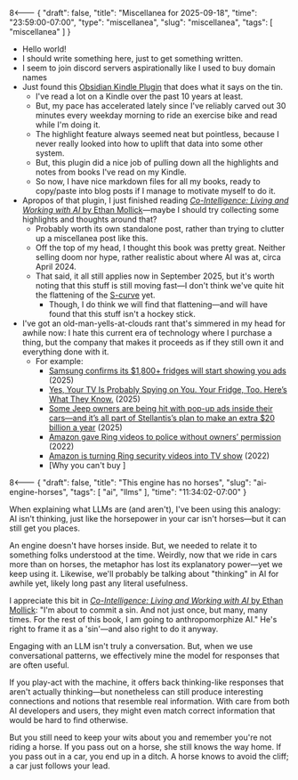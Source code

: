 8<--- { "draft": false, "title": "Miscellanea for 2025-09-18", "time": "23:59:00-07:00", "type": "miscellanea", "slug": "miscellanea", "tags": [ "miscellanea" ] }

- Hello world!
- I should write something here, just to get something written.
- I seem to join discord servers aspirationally like I used to buy domain names
- Just found this [Obsidian Kindle Plugin](https://github.com/hadynz/obsidian-kindle-plugin) that does what it says on the tin.
	- I've read a lot on a Kindle over the past 10 years at least.
	- But, my pace has accelerated lately since I've reliably carved out 30 minutes every weekday morning to ride an exercise bike and read while I'm doing it.
	- The highlight feature always seemed neat but pointless, because I never really looked into how to uplift that data into some other system.
	- But, this plugin did a nice job of pulling down all the highlights and notes from books I've read on my Kindle.
	- So now, I have nice markdown files for all my books, ready to copy/paste into blog posts if I manage to motivate myself to do it.
- Apropos of that plugin, I just finished reading [*Co-Intelligence: Living and Working with AI* by Ethan Mollick](https://www.penguinrandomhouse.com/books/741805/co-intelligence-by-ethan-mollick/)—maybe I should try collecting some highlights and thoughts around that?
	- Probably worth its own standalone post, rather than trying to clutter up a miscellanea post like this.
	- Off the top of my head, I thought this book was pretty great. Neither selling doom nor hype, rather realistic about where AI was at, circa April 2024.
	- That said, it all still applies now in September 2025, but it's worth noting that this stuff is still moving fast—I don't think we've quite hit the flattening of the [S-curve](https://en.wikipedia.org/wiki/Sigmoid_function) yet. 
		- Though, I do think we will find that flattening—and will have found that this stuff isn't a hockey stick.
- I've got an old-man-yells-at-clouds rant that's simmered in my head for awhile now: I hate this current era of technology where I purchase a thing, but the company that makes it proceeds as if they still own it and everything done with it.
	- For example:
		- [Samsung confirms its $1,800+ fridges will start showing you ads](https://www.androidauthority.com/samsung-confirms-smart-refrigerator-ads-are-coming-3598848/) (2025)
		- [Yes, Your TV Is Probably Spying on You. Your Fridge, Too. Here’s What They Know.](https://www.nytimes.com/wirecutter/reviews/advice-smart-devices-data-tracking/) (2025)
		- [Some Jeep owners are being hit with pop-up ads inside their cars—and it’s all part of Stellantis’s plan to make an extra $20 billion a year](https://fortune.com/2025/02/13/jeep-in-car-ads-popup-stellantis-software-revenue/) (2025)
		- [Amazon gave Ring videos to police without owners’ permission](https://www.politico.com/news/2022/07/13/amazon-gave-ring-videos-to-police-without-owners-permission-00045513) (2022)
		- [Amazon is turning Ring security videos into TV show](https://www.cbsnews.com/news/amazons-ring-videos-tv-show-mgm/) (2022)
		- [Why you can't buy ]

8<--- { "draft": false, "title": "This engine has no horses", "slug": "ai-engine-horses", "tags": [ "ai", "llms" ], "time": "11:34:02-07:00" }

When explaining what LLMs are (and aren't), I've been using this analogy: AI isn't thinking, just like the horsepower in your car isn't horses—but it can still get you places.

An engine doesn't have horses inside. But, we needed to relate it to something folks understood at the time. Weirdly, now that we ride in cars more than on horses, the metaphor has lost its explanatory power—yet we keep using it. Likewise, we'll probably be talking about "thinking" in AI for awhile yet, likely long past any literal usefulness.

I appreciate this bit in [_Co-Intelligence: Living and Working with AI_ by Ethan Mollick](https://www.penguinrandomhouse.com/books/741805/co-intelligence-by-ethan-mollick/): "I'm about to commit a sin. And not just once, but many, many times. For the rest of this book, I am going to anthropomorphize AI." He's right to frame it as a 'sin'—and also right to do it anyway.

Engaging with an LLM isn't truly a conversation. But, when we use conversational patterns, we effectively mine the model for responses that are often useful.

If you play-act with the machine, it offers back thinking-like responses that aren't actually thinking—but nonetheless can still produce interesting connections and notions that resemble real information. With care from both AI developers and users, they might even match correct information that would be hard to find otherwise.

But you still need to keep your wits about you and remember you're not riding a horse. If you pass out on a horse, she still knows the way home. If you pass out in a car, you end up in a ditch. A horse knows to avoid the cliff; a car just follows your lead.